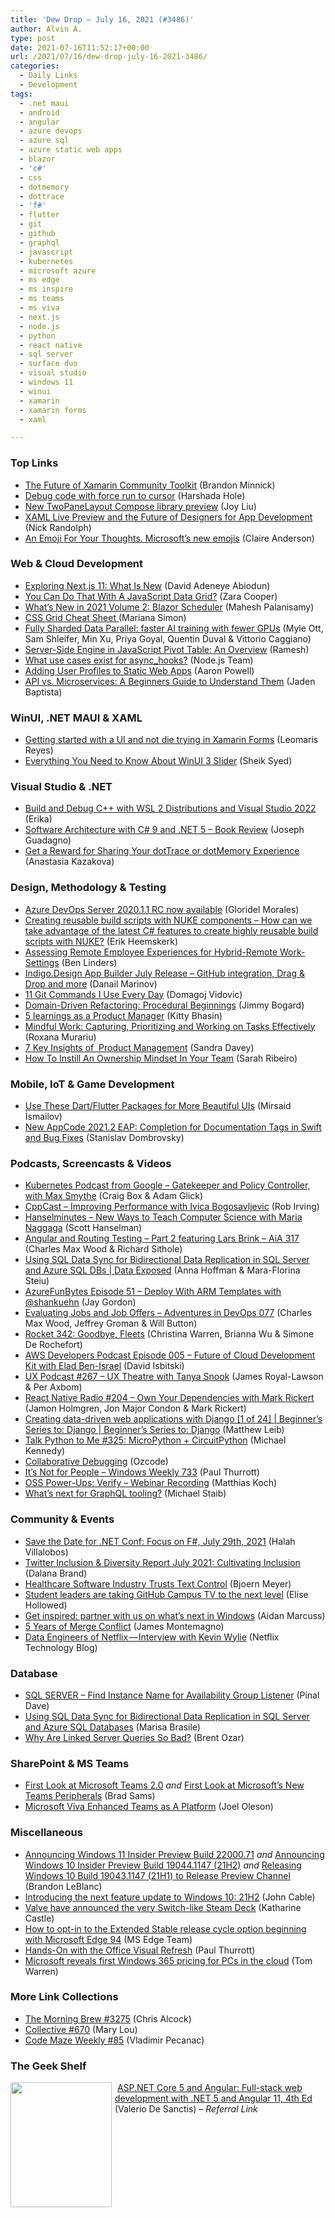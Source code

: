 ```yaml
---
title: 'Dew Drop – July 16, 2021 (#3486)'
author: Alvin A.
type: post
date: 2021-07-16T11:52:17+00:00
url: /2021/07/16/dew-drop-july-16-2021-3486/
categories:
  - Daily Links
  - Development
tags:
  - .net maui
  - android
  - angular
  - azure devops
  - azure sql
  - azure static web apps
  - blazor
  - 'c#'
  - css
  - dotmemory
  - dottrace
  - 'f#'
  - flutter
  - git
  - github
  - graphql
  - javascript
  - kubernetes
  - microsoft azure
  - ms edge
  - ms inspire
  - ms teams
  - ms viva
  - next.js
  - node.js
  - python
  - react native
  - sql server
  - surface duo
  - visual studio
  - windows 11
  - winui
  - xamarin
  - xamarin forms
  - xaml

---
```

### <a name="top"></a>Top Links

  * <a href="https://devblogs.microsoft.com/xamarin/the-future-of-xamarin-community-toolkit/?WT.mc_id=DOP-MVP-4025064" target="_blank" rel="noopener">The Future of Xamarin Community Toolkit</a> (Brandon Minnick)
  * <a href="https://devblogs.microsoft.com/visualstudio/debug-with-force-run-to-cursor/?WT.mc_id=DOP-MVP-4025064" target="_blank" rel="noopener">Debug code with force run to cursor</a> (Harshada Hole)
  * <a href="https://devblogs.microsoft.com/surface-duo/jetpack-compose-twopanelayout-preview/" target="_blank" rel="noopener">New TwoPaneLayout Compose library preview</a> (Joy Liu)
  * <a href="http://feedproxy.google.com/~r/NicksNetTravels/~3/3eHsGNmh0Ow/" target="_blank" rel="noopener">XAML Live Preview and the Future of Designers for App Development</a> (Nick Randolph)
  * <a href="https://medium.com/microsoft-design/emotionality-at-work-398182387adc" target="_blank" rel="noopener">An Emoji For Your Thoughts. Microsoft’s new emojis</a> (Claire Anderson)



### <a name="web"></a>Web & Cloud Development

  * <a href="https://www.telerik.com/blogs/exploring-next-js-11-what-is-new" target="_blank" rel="noopener">Exploring Next.js 11: What Is New</a> (David Adeneye Abiodun)
  * <a href="https://smashingmagazine.com/2021/07/javascript-data-grid-kendo-ui/" target="_blank" rel="noopener">You Can Do That With A JavaScript Data Grid?</a> (Zara Cooper)
  * <a href="https://www.syncfusion.com/blogs/post/2021-volume-2-blazor-scheduler.aspx" target="_blank" rel="noopener">What’s New in 2021 Volume 2: Blazor Scheduler</a> (Mahesh Palanisamy)
  * <a href="https://dev.to/simonpaix/css-grid-cheat-sheet-2ll8" target="_blank" rel="noopener">CSS Grid Cheat Sheet </a> (Mariana Simon)
  * <a href="https://engineering.fb.com/2021/07/15/open-source/fsdp/" target="_blank" rel="noopener">Fully Sharded Data Parallel: faster AI training with fewer GPUs</a> (Myle Ott, Sam Shleifer, Min Xu, Priya Goyal, Quentin Duval & Vittorio Caggiano)
  * <a href="https://www.syncfusion.com/blogs/post/server-side-engine-in-javascript-pivot-table.aspx" target="_blank" rel="noopener">Server-Side Engine in JavaScript Pivot Table: An Overview</a> (Ramesh)
  * <a href="https://nodejs.medium.com/what-use-cases-exist-for-async-hooks-6eab74d7eefd?source=rss-96cd9a1fb56------2" target="_blank" rel="noopener">What use cases exist for async_hooks?</a> (Node.js Team)
  * <a href="https://www.aaron-powell.com/posts/2021-07-16-adding-user-profiles-to-swa/" target="_blank" rel="noopener">Adding User Profiles to Static Web Apps</a> (Aaron Powell)
  * <a href="https://snipcart.com/blog/api-vs-microservices-architecture" target="_blank" rel="noopener">API vs. Microservices: A Beginners Guide to Understand Them</a> (Jaden Baptista)



### <a name="silverlight"></a>WinUI, .NET MAUI & XAML

  * <a href="https://askxammy.com/getting-started-with-a-ui-and-not-die-trying-in-xamarin-forms/" target="_blank" rel="noopener">Getting started with a UI and not die trying in Xamarin Forms</a> (Leomaris Reyes)
  * <a href="https://www.syncfusion.com/blogs/post/everything-to-know-about-winui-3-slider.aspx" target="_blank" rel="noopener">Everything You Need to Know About WinUI 3 Slider</a> (Sheik Syed)



### <a name="dotnet"></a>Visual Studio & .NET

  * <a href="https://devblogs.microsoft.com/commandline/build-and-debug-c-with-wsl-2-distributions-and-visual-studio-2022/?WT.mc_id=DOP-MVP-4025064" target="_blank" rel="noopener">Build and Debug C++ with WSL 2 Distributions and Visual Studio 2022</a> (Erika)
  * <a href="https://www.josephguadagno.net/2021/07/15/software-architecture-with-c-sharp-and-dot-net-5-book-review" target="_blank" rel="noopener">Software Architecture with C# 9 and .NET 5 &#8211; Book Review</a> (Joseph Guadagno)
  * <a href="https://blog.jetbrains.com/dotnet/2021/07/15/get-a-reward-for-sharing-your-dottrace-or-dotmemory-experience/" target="_blank" rel="noopener">Get a Reward for Sharing Your dotTrace or dotMemory Experience</a> (Anastasia Kazakova)



### <a name="design"></a>Design, Methodology & Testing

  * <a href="https://devblogs.microsoft.com/devops/azure-devops-server-2020-1-1-rc-now-available/?WT.mc_id=DOP-MVP-4025064" target="_blank" rel="noopener">Azure DevOps Server 2020.1.1 RC now available</a> (Gloridel Morales)
  * <a href="https://www.erikheemskerk.nl/nuke-build-components/" target="_blank" rel="noopener">Creating reusable build scripts with NUKE components &#8211; How can we take advantage of the latest C# features to create highly reusable build scripts with NUKE?</a> (Erik Heemskerk)
  * <a href="https://www.infoq.com/news/2021/07/hybrid-work-settings/?utm_campaign=infoq_content&utm_source=infoq&utm_medium=feed&utm_term=global" target="_blank" rel="noopener">Assessing Remote Employee Experiences for Hybrid-Remote Work-Settings</a> (Ben Linders)
  * <a href="https://www.infragistics.com/community/blogs/b/infragistics/posts/indigo-design-app-builder-july-release---what-s-new" target="_blank" rel="noopener">Indigo.Design App Builder July Release &#8211; GitHub integration, Drag & Drop and more</a> (Danail Marinov)
  * <a href="https://dev.to/domagojvidovic/11-git-commands-i-use-every-day-43eo" target="_blank" rel="noopener">11 Git Commands I Use Every Day</a> (Domagoj Vidovic)
  * <a href="http://feedproxy.google.com/~r/GrabBagOfT/~3/3_UIxqZvPiE/" target="_blank" rel="noopener">Domain-Driven Refactoring: Procedural Beginnings</a> (Jimmy Bogard)
  * <a href="http://blogs.quovantis.com/5-learnings-as-a-product-manager/" target="_blank" rel="noopener">5 learnings as a Product Manager</a> (Kitty Bhasin)
  * <a href="https://hackernoon.com/mindful-work-capturing-prioritizing-and-working-on-tasks-effectively-ot8a3596?source=rss" target="_blank" rel="noopener">Mindful Work: Capturing, Prioritizing and Working on Tasks Effectively</a> (Roxana Murariu)
  * <a href="https://www.infoq.com/articles/product-management-insights/?utm_campaign=infoq_content&utm_source=infoq&utm_medium=feed&utm_term=global" target="_blank" rel="noopener">7 Key Insights of&nbsp; Product Management</a> (Sandra Davey)
  * <a href="https://blog.trello.com/how-to-instill-an-ownership-mindset-in-your-team" target="_blank" rel="noopener">How To Instill An Ownership Mindset In Your Team</a> (Sarah Ribeiro)



### <a name="mobile"></a>Mobile, IoT & Game Development

  * <a href="https://medium.com/flutter-community/use-these-dart-flutter-packages-for-more-beautiful-uis-f3a7787d7ac9?source=rss----86fb29d7cc6a---4" target="_blank" rel="noopener">Use These Dart/Flutter Packages for More Beautiful UIs</a> (Mirsaid İsmailov)
  * <a href="https://blog.jetbrains.com/objc/2021/07/new-appcode-2021-2-eap-completion-for-documentation-tags-in-swift-and-bug-fixes/" target="_blank" rel="noopener">New AppCode 2021.2 EAP: Completion for Documentation Tags in Swift and Bug Fixes</a> (Stanislav Dombrovsky)



### <a name="podcasts"></a>Podcasts, Screencasts & Videos

  * <a href="https://kubernetespodcast.com/episode/154-gatekeeper-and-policy-controller/" target="_blank" rel="noopener">Kubernetes Podcast from Google &#8211; Gatekeeper and Policy Controller, with Max Smythe</a> (Craig Box & Adam Glick)
  * <a href="https://cppcast.libsyn.com/improving-performance-with-ivica-bogosavljevic" target="_blank" rel="noopener">CppCast &#8211; Improving Performance with Ivica Bogosavljevic</a> (Rob Irving)
  * <a href="https://www.hanselminutes.com" target="_blank" rel="noopener">Hanselminutes &#8211; New Ways to Teach Computer Science with Maria Naggaga</a> (Scott Hanselman)
  * <a href="https://devchat.tv/adv-in-angular/angular-and-routing-testing-part-2-featuring-lars-brink-aia-317/" target="_blank" rel="noopener">Angular and Routing Testing &#8211; Part 2 featuring Lars Brink &#8211; AiA 317</a> (Charles Max Wood & Richard Sithole)
  * <a href="https://channel9.msdn.com/Shows/Data-Exposed/Using-SQL-Data-Sync-for-Bidirectional-Data-Replication-in-SQL-Server-and-Azure-SQL-DBs?WT.mc_id=DOP-MVP-4025064" target="_blank" rel="noopener">Using SQL Data Sync for Bidirectional Data Replication in SQL Server and Azure SQL DBs | Data Exposed</a> (Anna Hoffman & Mara-Florina Steiu)
  * <a href="https://dev.to/azure/azurefunbytes-episode-51-deploy-with-arm-templates-with-shankuehn-42n7" target="_blank" rel="noopener">AzureFunBytes Episode 51 &#8211; Deploy With ARM Templates with @shankuehn</a> (Jay Gordon)
  * <a href="https://devchat.tv/adventures-in-devops/evaluating-jobs-and-job-offers-devops-077/" target="_blank" rel="noopener">Evaluating Jobs and Job Offers &#8211; Adventures in DevOps 077</a> (Charles Max Wood, Jeffrey Groman & Will Button)
  * <a href="http://relay.fm/rocket/342" target="_blank" rel="noopener">Rocket 342: Goodbye, Fleets</a> (Christina Warren, Brianna Wu & Simone De Rochefort)
  * <a href="https://soundcloud.com/awsdevelopers/episode-005-future-of-cloud-development-kit-with-elad-ben-israel" target="_blank" rel="noopener">AWS Developers Podcast Episode 005 &#8211; Future of Cloud Development Kit with Elad Ben-Israel</a> (David Isbitski)
  * <a href="https://uxpodcast.com/267-ux-theatre-tanya-snook/" target="_blank" rel="noopener">UX Podcast #267 &#8211; UX Theatre with Tanya Snook</a> (James Royal-Lawson & Per Axbom)
  * <a href="https://www.reactnativeradio.com/" target="_blank" rel="noopener">React Native Radio #204 &#8211; Own Your Dependencies with Mark Rickert</a> (Jamon Holmgren, Jon Major Condon & Mark Rickert)
  * <a href="https://channel9.msdn.com/Series/Beginners-Series-to-Django/Creating-data-driven-web-applications-with-Django-1-of-24--Beginners-Series-to-Django?WT.mc_id=DOP-MVP-4025064" target="_blank" rel="noopener">Creating data-driven web applications with Django [1 of 24] | Beginner&#8217;s Series to: Django | Beginner&#8217;s Series to: Django</a> (Matthew Leib)
  * <a href="https://talkpython.fm/episodes/show/325/micropython-circuitpython" target="_blank" rel="noopener">Talk Python to Me #325: MicroPython + CircuitPython</a> (Michael Kennedy)
  * <a href="http://www.youtube.com/watch?v=zgRQgvgJk28" target="_blank" rel="noopener">Collaborative Debugging</a> (Ozcode)
  * <a href="https://www.thurrott.com/podcasts/windows-weekly/253265/its-not-for-people-windows-weekly-733" target="_blank" rel="noopener">It’s Not for People – Windows Weekly 733</a> (Paul Thurrott)
  * <a href="https://blog.jetbrains.com/dotnet/2021/07/15/oss-power-ups-verify-webinar-recording/" target="_blank" rel="noopener">OSS Power-Ups: Verify – Webinar Recording</a> (Matthias Koch)
  * <a href="https://www.youtube.com/watch?v=4RfueQosPbY" target="_blank" rel="noopener">What&#8217;s next for GraphQL tooling?</a> (Michael Staib)



### <a name="events"></a>Community & Events

  * <a href="https://www.leadtools.com/blog/news/save-date-net-conf-focus-july-29th-2021/" target="_blank" rel="noopener">Save the Date for .NET Conf: Focus on F#, July 29th, 2021</a> (Halah Villalobos)
  * <a href="https://blog.twitter.com/en_us/topics/company/2021/inclusion-and-diversity-report-cultivating-inclusion-july-2021" target="_blank" rel="noopener">Twitter Inclusion & Diversity Report July 2021: Cultivating Inclusion</a> (Dalana Brand)
  * <a href="https://www.textcontrol.com/blog/2021/07/15/healthcare-software-industry-trusts-text-control/" target="_blank" rel="noopener">Healthcare Software Industry Trusts Text Control</a> (Bjoern Meyer)
  * <a href="https://github.blog/2021-07-15-student-leaders-github-campus-tv-next-level/" target="_blank" rel="noopener">Student leaders are taking GitHub Campus TV to the next level</a> (Elise Hollowed)
  * <a href="https://blogs.partner.microsoft.com/mpn/get-inspired-partner-with-us-on-whats-next-in-windows/" target="_blank" rel="noopener">Get inspired: partner with us on what’s next in Windows</a> (Aidan Marcuss)
  * <a href="https://montemagno.com/5-years-of-merge-conflict/" target="_blank" rel="noopener">5 Years of Merge Conflict</a> (James Montemagno)
  * <a href="https://netflixtechblog.com/data-engineers-of-netflix-interview-with-kevin-wylie-7fb9113a01ea?source=rss----2615bd06b42e---4" target="_blank" rel="noopener">Data Engineers of Netflix — Interview with Kevin Wylie</a> (Netflix Technology Blog)



### <a name="sql"></a>Database

  * <a href="https://blog.sqlauthority.com/2021/07/16/sql-server-find-instance-name-for-availability-group-listener/?utm_source=rss&utm_medium=rss&utm_campaign=sql-server-find-instance-name-for-availability-group-listener" target="_blank" rel="noopener">SQL SERVER – Find Instance Name for Availability Group Listener</a> (Pinal Dave)
  * <a href="https://techcommunity.microsoft.com/t5/azure-sql/using-sql-data-sync-for-bidirectional-data-replication-in-sql/ba-p/2548992?WT.mc_id=DOP-MVP-4025064" target="_blank" rel="noopener">Using SQL Data Sync for Bidirectional Data Replication in SQL Server and Azure SQL Databases</a> (Marisa Brasile)
  * <a href="http://feedproxy.google.com/~r/BrentOzar-SqlServerDba/~3/HUmCXu-b-Uk/" target="_blank" rel="noopener">Why Are Linked Server Queries So Bad?</a> (Brent Ozar)



### <a name="sp"></a>SharePoint & MS Teams

  * <a href="https://petri.com/first-look-at-microsoft-teams-2-0" target="_blank" rel="noopener">First Look at Microsoft Teams 2.0</a> _and_ <a href="https://petri.com/first-look-at-microsofts-new-teams-peripherals" target="_blank" rel="noopener">First Look at Microsoft’s New Teams Peripherals</a> (Brad Sams)
  * <a href="https://collabshow.com/2021/07/15/microsoft-viva-enhanced-teams-as-a-platform/" target="_blank" rel="noopener">Microsoft Viva Enhanced Teams as A Platform</a> (Joel Oleson)



### <a name="misc"></a>Miscellaneous

  * <a href="https://blogs.windows.com/windows-insider/2021/07/15/announcing-windows-11-insider-preview-build-22000-71/?WT.mc_id=WD-MVP-4025064" target="_blank" rel="noopener">Announcing Windows 11 Insider Preview Build 22000.71</a> _and_ <a href="https://blogs.windows.com/windows-insider/2021/07/15/announcing-windows-10-insider-preview-build-19044-1147-21h2/?WT.mc_id=WD-MVP-4025064" target="_blank" rel="noopener">Announcing Windows 10 Insider Preview Build 19044.1147 (21H2)</a> _and_ <a href="https://blogs.windows.com/windows-insider/2021/07/15/releasing-windows-10-build-19043-1147-21h1-to-release-preview-channel/?WT.mc_id=WD-MVP-4025064" target="_blank" rel="noopener">Releasing Windows 10 Build 19043.1147 (21H1) to Release Preview Channel</a> (Brandon LeBlanc)
  * <a href="https://blogs.windows.com/windowsexperience/2021/07/15/introducing-the-next-feature-update-to-windows-10-21h2/?WT.mc_id=WD-MVP-4025064" target="_blank" rel="noopener">Introducing the next feature update to Windows 10: 21H2</a> (John Cable)
  * <a href="http://feedproxy.google.com/~r/RockPaperShotgun/~3/112dO4pcwbI/valve-have-announced-the-very-switch-like-steam-deck" target="_blank" rel="noopener">Valve have announced the very Switch-like Steam Deck</a> (Katharine Castle)
  * <a href="https://blogs.windows.com/msedgedev/2021/07/15/opt-in-extended-stable-release-cycle/?WT.mc_id=WD-MVP-4025064" target="_blank" rel="noopener">How to opt-in to the Extended Stable release cycle option beginning with Microsoft Edge 94</a> (MS Edge Team)
  * <a href="https://www.thurrott.com/cloud/microsoft-365/253273/hands-on-with-the-office-visual-refresh" target="_blank" rel="noopener">Hands-On with the Office Visual Refresh</a> (Paul Thurrott)
  * <a href="https://www.theverge.com/2021/7/15/22578396/microsoft-windows-365-pricing-skus-monthly-subscription-cost" target="_blank" rel="noopener">Microsoft reveals first Windows 365 pricing for PCs in the cloud</a> (Tom Warren)



### <a name="links"></a>More Link Collections

  * <a href="http://feedproxy.google.com/~r/ReflectivePerspective/~3/A-q5j39VOc8/" target="_blank" rel="noopener">The Morning Brew #3275</a> (Chris Alcock)
  * <a href="http://feedproxy.google.com/~r/tympanus/~3/i4JkHBjvCYU/" target="_blank" rel="noopener">Collective #670</a> (Mary Lou)
  * <a href="https://code-maze.com/code-maze-weekly-85/" target="_blank" rel="noopener">Code Maze Weekly #85</a> (Vladimir Pecanac)



### <a name="shelf"></a>The Geek Shelf

<a href="https://www.amazon.com/ASP-NET-Core-Angular-Full-stack-development/dp/1800560338/?tag=amavin-20" target="_blank" rel="noopener"><img loading="lazy" decoding="async" width="162" height="200" align="left" style="margin: 0px 5px 0px 0px; border: 0px currentcolor; border-image: none; float: left; display: inline; background-image: none;" src="https://m.media-amazon.com/images/I/61gYa8qnvnL._AC_UL320_.jpg" border="0" /></a>&nbsp;<a href="https://www.amazon.com/ASP-NET-Core-Angular-Full-stack-development/dp/1800560338/?tag=amavin-20" target="_blank" rel="noopener">ASP.NET Core 5 and Angular: Full-stack web development with .NET 5 and Angular 11, 4th Ed</a> (Valerio De Sanctis) _&#8211; Referral Link_